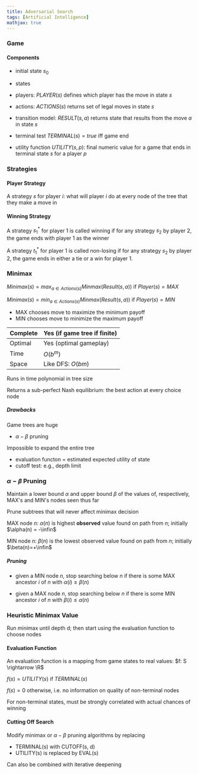 ```yaml
---
title: Adversarial Search
tags: [Artificial Intelligence]
mathjax: true
---
```


### Game

#### Components

- initial state $s_0$
- states
- players: $PLAYER(s)$ defines which player has the move in state $s$

- actions: $ACTIONS(s)$ returns set of legal moves in state $s$
- transition model: $RESULT(s, a)$ returns state that results from the move $a$ in state $s$
- terminal test $TERMINAL(s)=true$ iff game end
- utility function $UTILITY(s, p)$: final numeric value for a game that ends in terminal state $s$ for a player $p$

### Strategies

#### Player Strategy

A strategy $s$ for player $i$: what will player $i$ do at every node of the tree that they make a move in

#### Winning Strategy

A strategy $s_1^*$ for player 1 is called winning if for any strategy $s_2$ by player 2, the game ends with player 1 as the winner

A strategy $t_1^*$ for player 1 is called non-losing if for any strategy $s_2$ by player 2, the game ends in either a tie or a win for player 1.

### Minimax

$Minimax(s) = max_{a\in Actions(s)}Minmax(Result(s,a))$ if $Player(s)=MAX$

$Minimax(s) = min_{a\in Actions(s)}Minmax(Result(s,a))$ if $Player(s)=MIN$

- MAX chooses move to maximize the minimum payoff
- MIN chooses move to minimize the maximum payoff

| Complete | Yes (if game tree if finite) |
| -------- | ---------------------------- |
| Optimal  | Yes (optimal gameplay)       |
| Time     | $O(b^m)$                     |
| Space    | Like DFS: $O(bm)$            |

Runs in time polynomial in tree size

Returns a sub-perfect Nash equilibrium: the best action at every choice node

##### Drawbacks

Game trees are huge

- $\alpha-\beta$ pruning

Impossible to expand the entire tree

- evaluation functon = estimated expected utility of state
- cutoff test: e.g., depth limit

### $\alpha-\beta$ Pruning

Maintain a lower bound $\alpha$ and upper bound $\beta$ of the values of, respectively, MAX's and MIN's nodes seen thus far

Prune subtrees that will never affect minimax decision

MAX node $n$: $\alpha(n)$ is highest **observed** value found on path from $n$; initially $\alpha(n) = -\infin$

MIN node $n$: $\beta(n)$ is the lowest observed value found on path from $n$; initially $\beta(n)=+\infin$

##### Pruning

- given a MIN node $n$, stop searching below $n$ if there is some MAX ancestor $i$ of $n$ with $\alpha(i) ≥ \beta(n)$

- given a MAX node $n$, stop searching below $n$ if there is some MIN ancestor $i$ of $n$ with $\beta(i)≤\alpha(n)$

### Heuristic Minimax Value

Run minimax until depth d; then start using the evaluation function to choose nodes

#### Evaluation Function

An evaluation function is a mapping from game states to real values: $f: S \rightarrow \R$

$f(s)=UTILITY(s)$ if $TERMINAL(s)$

$f(s)=0$ otherwise, i.e. no information on quality of non-terminal nodes

For non-terminal states, must be strongly correlated with actual chances of winning

#### Cutting Off Search

Modify minimax or $\alpha-\beta$ pruning algorithms by replacing

- TERMINAL(s) with CUTOFF(s, d)
- UTILITY(s) is replaced by EVAL(s)

Can also be combined with iterative deepening
